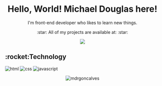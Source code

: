 <h1 align="center">Hello, World! Michael Douglas here!</h1>
<p align="center">I'm front-end developer who likes to learn new things.</p>
<p align="center"> :star: All of my projects are available at: :star: </p>
<p align="center"><img src="https://img.shields.io/static/v1?label=-&message=Portfolio&color=7159c1&style=for-the-badge&logo=ghost"/></p>

<h2>:rocket:Technology</h2>
<p align="left">
 <img src="https://img.shields.io/badge/HTML5-E34F26?style=for-the-badge&logo=html5&logoColor=white" alt="html"/>
 <img src="https://img.shields.io/badge/CSS3-1572B6?style=for-the-badge&logo=css3&logoColor=white" alt="css"/>
 <img src="https://img.shields.io/badge/JavaScript-F7DF1E?style=for-the-badge&logo=javascript&logoColor=black" alt="javascript"/>
</p>

<p align="center"><img align="center" src="https://github-readme-stats.vercel.app/api/top-langs?username=mdrgoncalves&show_icons=true&theme=dark&locale=en&layout=compact" alt="mdrgoncalves" /></p>
 

